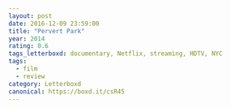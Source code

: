 ```yaml
---
layout: post 
date: 2016-12-09 23:59:00
title: "Pervert Park"
year: 2014
rating: 0.6
tags_letterboxd: documentary, Netflix, streaming, HDTV, NYC
tags:
  - film
  - review
category: Letterboxd
canonical: https://boxd.it/csR45
---
```

